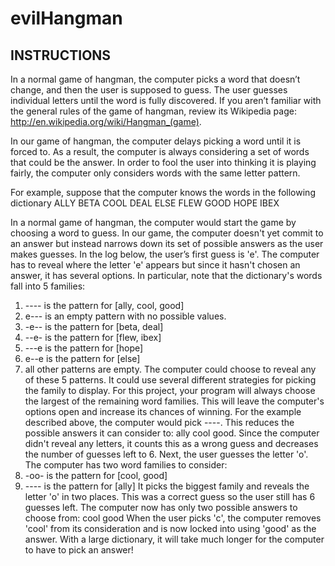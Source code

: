 # evilHangman
## INSTRUCTIONS
In a normal game of hangman, the computer picks a word that doesn’t change, and
then the user is supposed to guess. The user guesses individual letters until the word is
fully discovered. If you aren’t familiar with the general rules of the game of hangman,
review its Wikipedia page: http://en.wikipedia.org/wiki/Hangman_(game).

In our game of hangman, the computer delays picking a word until it is forced to. As a
result, the computer is always considering a set of words that could be the answer. In
order to fool the user into thinking it is playing fairly, the computer only considers words
with the same letter pattern.

For example, suppose that the computer knows the words in the following dictionary
ALLY BETA COOL DEAL ELSE FLEW GOOD HOPE IBEX

In a normal game of hangman, the computer would start the game by choosing a word
to guess. In our game, the computer doesn't yet commit to an answer but instead
narrows down its set of possible answers as the user makes guesses. In the log below,
the user’s first guess is 'e'. The computer has to reveal where the letter 'e' appears but
since it hasn't chosen an answer, it has several options. In particular, note that the
dictionary's words fall into 5 families:
1. ---- is the pattern for [ally, cool, good]
2. e--- is an empty pattern with no possible values.
3. -e-- is the pattern for [beta, deal]
4. --e- is the pattern for [flew, ibex]
5. ---e is the pattern for [hope]
6. e--e is the pattern for [else]
7. all other patterns are empty.
The computer could choose to reveal any of these 5 patterns. It could use several
different strategies for picking the family to display. For this project, your program will
always choose the largest of the remaining word families. This will leave the
computer's options open and increase its chances of winning. For the example
described above, the computer would pick ----. This reduces the possible answers it
can consider to: ally cool good. Since the computer didn't reveal any letters, it
counts this as a wrong guess and decreases the number of guesses left to 6.
Next, the user guesses the letter 'o'. The computer has two word families to consider:
1. -oo- is the pattern for [cool, good]
2. ---- is the pattern for [ally]
It picks the biggest family and reveals the letter 'o' in two places. This was a correct guess so
the user still has 6 guesses left. The computer now has only two possible answers to choose
from: cool good
When the user picks 'c', the computer removes 'cool' from its consideration and is now locked
into using 'good' as the answer. With a large dictionary, it will take much longer for the computer
to have to pick an answer!
